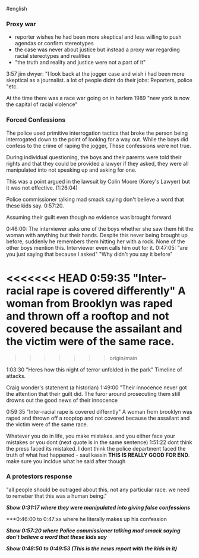 #english
### Proxy war
- reporter wishes he had been more skeptical and less willing to push agendas or confirm stereotypes
- the case was never about justice but instead a proxy war regarding racial stereotypes and realities
- "the truth and reality and justice were not a part of it"

3:57 jim dwyer: "I look back at the jogger case and wish i had been more skeptical as a journalist. a lot of people didnt do their jobs: Reporters, police "etc.

At the time there was a race war going on in harlem 1989
"new york is now the capital of racial violence"  


### Forced Confessions

The police used primitive interrogation tactics that broke the person being interrogated down to the point of looking for a way out. While the boys did confess to the crime of raping the jogger, These confessions were not true. 

During individual questioning, the boys and their parents were told their rights and that they could be provided a lawyer if they asked, they were all manipulated into not speaking up and asking for one. 

This was a point argued in the lawsuit by Colin Moore (Korey's Lawyer) but it was not effective. (1:26:04)

Police commissioner talking mad smack saying don't believe a word that these kids say. 0:57:20. 

Assuming their guilt even though no evidence was brought forward

0:46:00: The interviewer asks one of the boys whether she saw them hit the woman with anything but their hands. Despite this never being brought up before, suddenly he remembers them hitting her with a rock. None of the other boys mention this. Interviewer even calls him out for it. 
0:47:05: "are you just saying that because I asked" "Why didn't you say it before"

<<<<<<< HEAD
0:59:35 "Inter-racial rape is covered differently"
A woman from Brooklyn was raped and thrown off a rooftop and not covered because the assailant and the victim were of the same race. 
=======
>>>>>>> origin/main

1:03:30 "Heres how this night of terror unfolded in the park" Timeline of attacks. 






Craig wonder's statenent (a historian)
1:49:00
"Their innocence never got the attention that their guilt did. The furor around prosecuting them still drowns out the good news of their innocence


0:59:35 "Inter-racial rape is covered differntly"
A woman from brooklyn was raped and thrown off a rooptop and not covered because the assailant and the victim were of the same race. 


Whatever you do in life, you make mistakes. and you either face your mistakes or you dont (next quote is in the same sentence)
1:51:22 dont think the press faced its mistaked. I dont think the police department faced the truth of what had happened - saul kassin
**THIS IS REALLY GOOD FOR END**. make sure you incldue what he said after though

### A protestors response
"all people should be outraged about this, not any particular race. we need to remeber that this was a human being."


***Show 0:31:17 where they were manipulated into giving false confessions***

***0:46:00 to 0:47:xx where he literally makes up his confession

***Show 0:57:20 where Police commissioner talking mad smack saying don't believe a word that these kids say***

***Show 0:48:50 to 0:49:53 (This is the news report with the kids in it)***